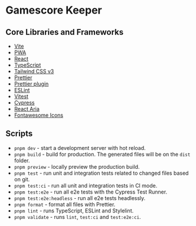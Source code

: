 # Gamescore Keeper

## Core Libraries and Frameworks

- [Vite](https://vitejs.dev)
- [PWA](https://github.com/antfu/vite-plugin-pwa)
- [React](https://reactjs.org)
- [TypeScript](https://www.typescriptlang.org)
- [Tailwind CSS v3](https://tailwindcss.com)
- [Prettier](https://prettier.io)
- [Prettier plugin](https://github.com/tailwindlabs/prettier-plugin-tailwindcss) 
- [ESLint](https://eslint.org)
- [Vitest](https://vitest.dev/)
- [Cypress](https://www.cypress.io)
- [React Aria](https://react-spectrum.adobe.com/react-aria/index.html)
- [Fontawesome Icons](https://fontawesome.com/search?o=r&m=free)

## Scripts

- `pnpm dev` - start a development server with hot reload.
- `pnpm build` - build for production. The generated files will be on the `dist` folder.
- `pnpm preview` - locally preview the production build.
- `pnpm test` - run unit and integration tests related to changed files based on git.
- `pnpm test:ci` - run all unit and integration tests in CI mode.
- `pnpm test:e2e` - run all e2e tests with the Cypress Test Runner.
- `pnpm test:e2e:headless` - run all e2e tests headlessly.
- `pnpm format` - format all files with Prettier.
- `pnpm lint` - runs TypeScript, ESLint and Stylelint.
- `pnpm validate` - runs `lint`, `test:ci` and `test:e2e:ci`.
